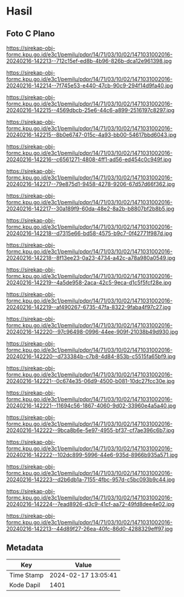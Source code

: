 # Hasil

## Foto C Plano

https://sirekap-obj-formc.kpu.go.id/e3c1/pemilu/pdpr/14/71/03/10/02/1471031002016-20240216-142213--712c15ef-ed8b-4b96-826b-dca12e961398.jpg

https://sirekap-obj-formc.kpu.go.id/e3c1/pemilu/pdpr/14/71/03/10/02/1471031002016-20240216-142214--7f745e53-e440-47cb-90c9-294f14d9fa40.jpg

https://sirekap-obj-formc.kpu.go.id/e3c1/pemilu/pdpr/14/71/03/10/02/1471031002016-20240216-142215--4569dbcb-25e6-44c6-a899-2516197c8297.jpg

https://sirekap-obj-formc.kpu.go.id/e3c1/pemilu/pdpr/14/71/03/10/02/1471031002016-20240216-142215--8b0e6747-015c-4a93-bb00-54617bbd6043.jpg

https://sirekap-obj-formc.kpu.go.id/e3c1/pemilu/pdpr/14/71/03/10/02/1471031002016-20240216-142216--c6561271-4808-4ff1-ad56-ed454c0c949f.jpg

https://sirekap-obj-formc.kpu.go.id/e3c1/pemilu/pdpr/14/71/03/10/02/1471031002016-20240216-142217--79e875d1-9458-4278-9206-67d57d66f362.jpg

https://sirekap-obj-formc.kpu.go.id/e3c1/pemilu/pdpr/14/71/03/10/02/1471031002016-20240216-142217--30a189f9-60da-48e2-8a2b-b8807bf2b8b5.jpg

https://sirekap-obj-formc.kpu.go.id/e3c1/pemilu/pdpr/14/71/03/10/02/1471031002016-20240216-142218--d7315e66-bd58-4575-b9c7-0f42771f987d.jpg

https://sirekap-obj-formc.kpu.go.id/e3c1/pemilu/pdpr/14/71/03/10/02/1471031002016-20240216-142218--8f13ee23-0a23-4734-a42c-a78a980a0549.jpg

https://sirekap-obj-formc.kpu.go.id/e3c1/pemilu/pdpr/14/71/03/10/02/1471031002016-20240216-142219--4a5de958-2aca-42c5-9eca-d1c5f5fcf28e.jpg

https://sirekap-obj-formc.kpu.go.id/e3c1/pemilu/pdpr/14/71/03/10/02/1471031002016-20240216-142219--af490267-6735-47fa-8322-9faba4f97c27.jpg

https://sirekap-obj-formc.kpu.go.id/e3c1/pemilu/pdpr/14/71/03/10/02/1471031002016-20240216-142220--97c96498-0996-44ee-909f-21038b49d930.jpg

https://sirekap-obj-formc.kpu.go.id/e3c1/pemilu/pdpr/14/71/03/10/02/1471031002016-20240216-142220--d733384b-c7b8-4d84-853b-c5515fa65bf9.jpg

https://sirekap-obj-formc.kpu.go.id/e3c1/pemilu/pdpr/14/71/03/10/02/1471031002016-20240216-142221--0c674e35-06d9-4500-b081-10dc27fcc30e.jpg

https://sirekap-obj-formc.kpu.go.id/e3c1/pemilu/pdpr/14/71/03/10/02/1471031002016-20240216-142221--11694c56-1867-4060-9d02-33960e4a5a40.jpg

https://sirekap-obj-formc.kpu.go.id/e3c1/pemilu/pdpr/14/71/03/10/02/1471031002016-20240216-142222--9bca8b6e-5e97-4955-bf37-cf7ae396c6b7.jpg

https://sirekap-obj-formc.kpu.go.id/e3c1/pemilu/pdpr/14/71/03/10/02/1471031002016-20240216-142222--102dc899-5996-44e6-935d-8966b935a571.jpg

https://sirekap-obj-formc.kpu.go.id/e3c1/pemilu/pdpr/14/71/03/10/02/1471031002016-20240216-142223--d2b6db1a-7155-4fbc-957d-c5bc093b9c44.jpg

https://sirekap-obj-formc.kpu.go.id/e3c1/pemilu/pdpr/14/71/03/10/02/1471031002016-20240216-142224--7ead8926-d3c9-41cf-aa72-49fd8dee4e02.jpg

https://sirekap-obj-formc.kpu.go.id/e3c1/pemilu/pdpr/14/71/03/10/02/1471031002016-20240216-142213--44d89f27-26ea-40fc-86d0-4288329eff97.jpg


## Metadata

| Key        | Value               |
| ---------- | ------------------- |
| Time Stamp | 2024-02-17 13:05:41 |
| Kode Dapil | 1401                |



